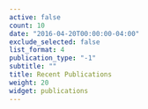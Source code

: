 ```yaml
---
active: false
count: 10
date: "2016-04-20T00:00:00-04:00"
exclude_selected: false
list_format: 4
publication_type: "-1"
subtitle: ""
title: Recent Publications
weight: 20
widget: publications
---
```


